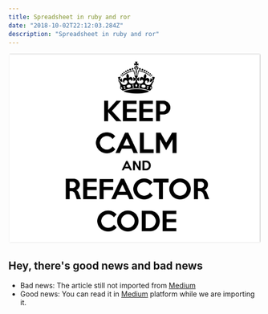 ```yaml
---
title: Spreadsheet in ruby and ror
date: "2018-10-02T22:12:03.284Z"
description: "Spreadsheet in ruby and ror"
---
```


![Rails](./keep_calm.png)

## Hey, there's good news and bad news

- Bad news: The article still not imported from [Medium](https://medium.com/@bojanmajed/spreadsheet-in-ruby-and-ror-e911dfab3128)
- Good news: You can read it in [Medium](https://medium.com/@bojanmajed/spreadsheet-in-ruby-and-ror-e911dfab3128) platform while we are importing it.